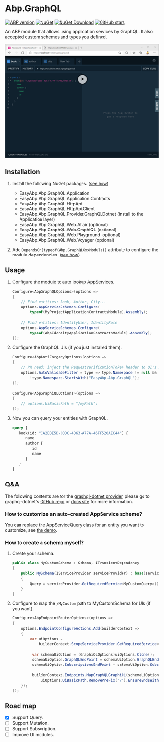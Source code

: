 # Abp.GraphQL

[![ABP version](https://img.shields.io/badge/dynamic/xml?style=flat-square&color=yellow&label=abp&query=%2F%2FProject%2FPropertyGroup%2FAbpVersion&url=https%3A%2F%2Fraw.githubusercontent.com%2FEasyAbp%2FAbp.GraphQL%2Fmaster%2FDirectory.Build.props)](https://abp.io)
[![NuGet](https://img.shields.io/nuget/v/EasyAbp.Abp.GraphQL.Provider.Shared.svg?style=flat-square)](https://www.nuget.org/packages/EasyAbp.Abp.GraphQL.Provider.Shared)
[![NuGet Download](https://img.shields.io/nuget/dt/EasyAbp.Abp.GraphQL.Provider.Shared.svg?style=flat-square)](https://www.nuget.org/packages/EasyAbp.Abp.GraphQL.Provider.Shared)
[![GitHub stars](https://img.shields.io/github/stars/EasyAbp/Abp.GraphQL?style=social)](https://www.github.com/EasyAbp/Abp.GraphQL)

An ABP module that allows using application services by GraphQL. It also accepted custom schemes and types you defined.

![UI](/docs/images/UI.apng)

## Installation

1. Install the following NuGet packages. ([see how](https://github.com/EasyAbp/EasyAbpGuide/blob/master/docs/How-To.md#add-nuget-packages))

    * EasyAbp.Abp.GraphQL.Application
    * EasyAbp.Abp.GraphQL.Application.Contracts
    * EasyAbp.Abp.GraphQL.HttpApi
    * EasyAbp.Abp.GraphQL.HttpApi.Client
    * EasyAbp.Abp.GraphQL.Provider.GraphQLDotnet (install to the Application layer)
    * EasyAbp.Abp.GraphQL.Web.Altair (optional)
    * EasyAbp.Abp.GraphQL.Web.GraphiQL (optional)
    * EasyAbp.Abp.GraphQL.Web.Playground (optional)
    * EasyAbp.Abp.GraphQL.Web.Voyager (optional)

2. Add `DependsOn(typeof(Abp.GraphQLXxxModule))` attribute to configure the module dependencies. ([see how](https://github.com/EasyAbp/EasyAbpGuide/blob/master/docs/How-To.md#add-module-dependencies))

## Usage

1. Configure the module to auto lookup AppServices.
    ```c#
    Configure<AbpGraphQLOptions>(options =>
    {
        // Find entities: Book, Author, City...
        options.AppServiceSchemes.Configure(
            typeof(MyProjectApplicationContractsModule).Assembly);

        // Find entities: IdentityUser, IdentityRole
        options.AppServiceSchemes.Configure(
            typeof(AbpIdentityApplicationContractsModule).Assembly);
    });
    ```
1. Configure the GraphQL UIs (if you just installed them).
    ```c#
    Configure<AbpAntiForgeryOptions>(options =>
    {
        // PR need: inject the RequestVerificationToken header to UI's AJAX request.
        options.AutoValidateFilter = type => type.Namespace != null &&
            !type.Namespace.StartsWith("EasyAbp.Abp.GraphQL");
    });

    Configure<AbpGraphiQLOptions>(options =>
    {
        // options.UiBasicPath = "/myPath";
    });
    ```

1. Now you can query your entities with GraphQL.
   ```graphql
   query {
      book(id: "CA2EBE5D-D0DC-4D63-A77A-46FF520AEC44") {
         name
         author {
            id
            name
         }
      }
   }
   ```

## Q&A

The following contents are for the [graphql-dotnet provider](https://github.com/EasyAbp/Abp.GraphQL/tree/main/src/EasyAbp.Abp.GraphQL.Provider.GraphQLDotnet), please go to graphql-dotnet's [GitHub repo](https://github.com/graphql-dotnet/graphql-dotnet) or [docs site](https://graphql-dotnet.github.io/) for more information.

### How to customize an auto-created AppService scheme?

You can replace the AppServiceQuery class for an entity you want to customize, see [the demo](https://github.com/EasyAbp/Abp.GraphQL/blob/main/test/EasyAbp.Abp.GraphQL.Provider.GraphQLDotnet.Tests/AuthorAppServiceQuery.cs#L15).

### How to create a schema myself?

1. Create your schema.
   ```c#
   public class MyCustomSchema : Schema, ITransientDependency
   {
       public MySchema(IServiceProvider serviceProvider) : base(serviceProvider)
       {
           Query = serviceProvider.GetRequiredService<MyCustomQuery>();
       }
   }
   ```
2. Configure to map the `/MyCustom` path to MyCustomSchema for UIs (if you want).
   ```c#
   Configure<AbpEndpointRouterOptions>(options =>
   {
       options.EndpointConfigureActions.Add(builderContext =>
       {
           var uiOptions =
               builderContext.ScopeServiceProvider.GetRequiredService<IOptions<AbpGraphiQLOptions>>().Value;
   
            var schemaUiOption = (GraphiQLOptions)uiOptions.Clone();
            schemaUiOption.GraphQLEndPoint = schemaUiOption.GraphQLEndPoint.Value.EnsureEndsWith('/') + "MyCustom";
            schemaUiOption.SubscriptionsEndPoint = schemaUiOption.SubscriptionsEndPoint.Value.EnsureEndsWith('/') + "MyCustom";
   
            builderContext.Endpoints.MapGraphQLGraphiQL(schemaUiOption,
                uiOptions.UiBasicPath.RemovePreFix("/").EnsureEndsWith('/') + "MyCustom");
       });
   });
   ```

## Road map

- [x] Support Query.
- [ ] Support Mutation.
- [ ] Support Subscription.
- [ ] Improve UI modules.
